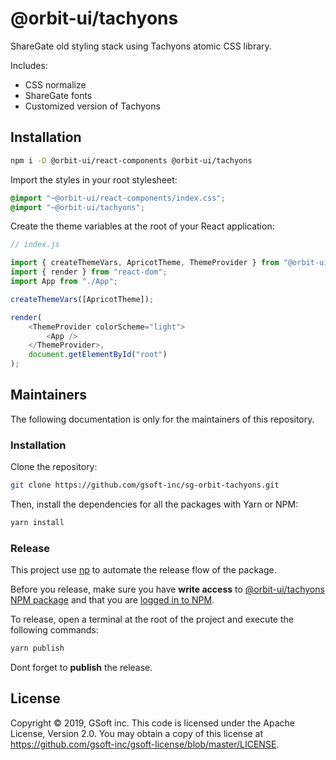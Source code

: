 # @orbit-ui/tachyons

ShareGate old styling stack using Tachyons atomic CSS library.

Includes:

- CSS normalize
- ShareGate fonts
- Customized version of Tachyons

## Installation

```bash
npm i -D @orbit-ui/react-components @orbit-ui/tachyons
```

Import the styles in your root stylesheet:

```css
@import "~@orbit-ui/react-components/index.css";
@import "~@orbit-ui/tachyons";
```

Create the theme variables at the root of your React application:

```js
// index.js

import { createThemeVars, ApricotTheme, ThemeProvider } from "@orbit-ui/react-components";
import { render } from "react-dom";
import App from "./App";

createThemeVars([ApricotTheme]);

render(
    <ThemeProvider colorScheme="light">
        <App />
    </ThemeProvider>,
    document.getElementById("root")
);
```

## Maintainers

The following documentation is only for the maintainers of this repository.

### Installation

Clone the repository:

```bash
git clone https://github.com/gsoft-inc/sg-orbit-tachyons.git
```

Then, install the dependencies for all the packages with Yarn or NPM:

```bash
yarn install
```

### Release

This project use [np](https://github.com/sindresorhus/np) to automate the release flow of the package.

Before you release, make sure you have **write access** to [@orbit-ui/tachyons NPM package](https://www.npmjs.com/package/@orbit-ui/tachyons) and that you are [logged in to NPM](https://docs.npmjs.com/logging-in-to-an-npm-enterprise-registry-from-the-command-line).

To release, open a terminal at the root of the project and execute the following commands:

```bash
yarn publish
```

Dont forget to **publish** the release.

## License

Copyright © 2019, GSoft inc. This code is licensed under the Apache License, Version 2.0. You may obtain a copy of this license at https://github.com/gsoft-inc/gsoft-license/blob/master/LICENSE.
